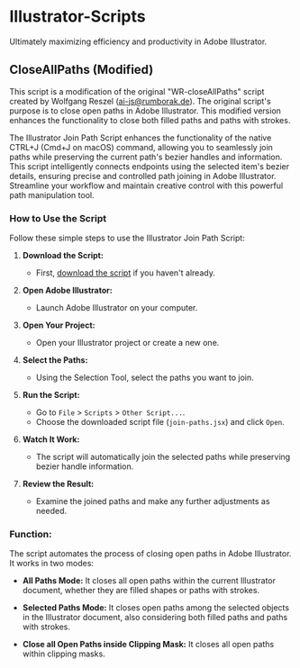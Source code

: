 # Illustrator-Scripts
Ultimately maximizing efficiency and productivity in Adobe Illustrator.

## CloseAllPaths (Modified)

This script is a modification of the original "WR-closeAllPaths" script created by Wolfgang Reszel (ai-js@rumborak.de). The original script's purpose is to close open paths in Adobe Illustrator. This modified version enhances the functionality to close both filled paths and paths with strokes.

The Illustrator Join Path Script enhances the functionality of the native CTRL+J (Cmd+J on macOS) command, allowing you to seamlessly join paths while preserving the current path's bezier handles and information. This script intelligently connects endpoints using the selected item's bezier details, ensuring precise and controlled path joining in Adobe Illustrator. Streamline your workflow and maintain creative control with this powerful path manipulation tool.


### How to Use the Script

Follow these simple steps to use the Illustrator Join Path Script:

1. **Download the Script:**
   - First, [download the script](#directly-download-the-file) if you haven't already.

2. **Open Adobe Illustrator:**
   - Launch Adobe Illustrator on your computer.

3. **Open Your Project:**
   - Open your Illustrator project or create a new one.

4. **Select the Paths:**
   - Using the Selection Tool, select the paths you want to join.

5. **Run the Script:**
   - Go to `File` > `Scripts` > `Other Script...`.
   - Choose the downloaded script file (`join-paths.jsx`) and click `Open`.

6. **Watch It Work:**
   - The script will automatically join the selected paths while preserving bezier handle information.

7. **Review the Result:**
   - Examine the joined paths and make any further adjustments as needed.

### Function:

The script automates the process of closing open paths in Adobe Illustrator. It works in two modes:

- **All Paths Mode:** It closes all open paths within the current Illustrator document, whether they are filled shapes or paths with strokes.

- **Selected Paths Mode:** It closes open paths among the selected objects in the Illustrator document, also considering both filled paths and paths with strokes.

-  **Close all Open Paths inside Clipping Mask:** It closes all open paths within clipping masks.
